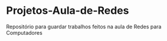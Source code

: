 # Projetos-Aula-de-Redes

Repositório para guardar trabalhos feitos na aula de Redes para Computadores
